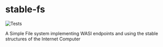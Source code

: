 # stable-fs

![Tests](https://github.com/wasm-forge/stable-fs/actions/workflows/test.yml/badge.svg?event=push)


A Simple File system implementing WASI endpoints and using the stable structures of the Internet Computer

